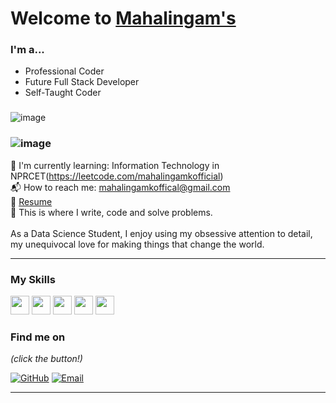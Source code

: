 # Welcome to [Mahalingam's](https://github.com/Mahalingam6/) 

### I'm a... 
* Professional Coder
* Future Full Stack Developer
* Self-Taught Coder
### 
 ![image](https://camo.githubusercontent.com/2366b34bb903c09617990fb5fff4622f3e941349e846ddb7e73df872a9d21233/68747470733a2f2f63646e2e6472696262626c652e636f6d2f75736572732f3733303730332f73637265656e73686f74732f363538313234332f6176656e746f2e676966)
 ###   ![image](https://raw.githubusercontent.com/TheDudeThatCode/TheDudeThatCode/master/Assets/Designer.gif)
🌱 I'm currently learning: Information Technology in NPRCET(https://leetcode.com/mahalingamkofficial)<br>
📬 How to reach me: [mahalingamkoffical@gmail.com](mailto:mahalingamoffcial@gmail.com)<br>
📝 [Resume](https://github.com/Mahalingam6/RESUME/blob/main/Mahalingam%20official.pdf)<br>
💪 This is where I write, code and solve problems.<br><br>
 As a Data Science Student, I enjoy using my obsessive attention to detail, my unequivocal love for making 
 things that change the world.


-------------------------------------------------------------------------------------------------------
### My Skills 
<img src="https://img.shields.io/badge/-C-blue?style=for-the-badge&logo=c&logoColor=FFFFFF" height="30"> <img src="https://img.shields.io/badge/-C++-blue?style=for-the-badge&logo=c%2B%2B&logoColor=FFFFFF" height="30"> <img src="http://img.shields.io/badge/-Python-blue?style=for-the-badge&logo=python&logoColor=FFFFFF" height="30"> <img src="https://img.shields.io/badge/-Java-blue?style=for-the-badge&logo=openjdk&logoColor=white" height="30"> <img src="http://img.shields.io/badge/-PHP-blue?style=for-the-badge&logo=php&logoColor=FFFFFF" height="30"> 
### Find me on 

_(click the button!)_

[![GitHub](https://img.shields.io/badge/-GitHub-blue?style=for-the-badge&logo=github&logoColor=white)](https://github.com/Hirthick6) [![Email](https://img.shields.io/badge/-Email-blue?style=for-the-badge&logo=mail.ru&logoColor=white)](mailto:mahalingamkofficial@gmail.com)





-------------------------------------------------------------------------------------------------------









